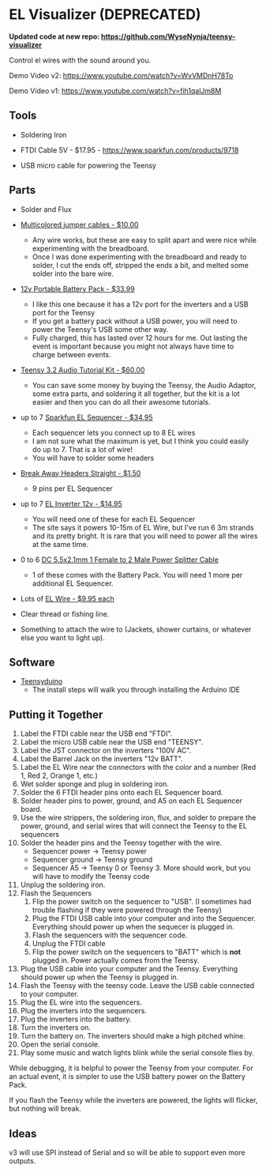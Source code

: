 # EL Visualizer (DEPRECATED)

**Updated code at new repo: https://github.com/WyseNynja/teensy-visualizer**

Control el wires with the sound around you.

Demo Video v2: https://www.youtube.com/watch?v=WvVMDnH78To

Demo Video v1: https://www.youtube.com/watch?v=fih1qalJm8M


## Tools

- Soldering Iron

- FTDI Cable 5V - $17.95 - https://www.sparkfun.com/products/9718

- USB micro cable for powering the Teensy


## Parts

- Solder and Flux

- [Multicolored jumper cables - $10.00](https://smile.amazon.com/dp/B00M5WLZDW)
  - Any wire works, but these are easy to split apart and were nice while experimenting with the breadboard.
  - Once I was done experimenting with the breadboard and ready to solder, I cut the ends off, stripped the ends a bit, and melted some solder into the bare wire.

- [12v Portable Battery Pack - $33.99](https://smile.amazon.com/dp/B00ME3ZH7C)
  - I like this one because it has a 12v port for the inverters and a USB port for the Teensy
  - If you get a battery pack without a USB power, you will need to power the Teensy's USB some other way.
  - Fully charged, this has lasted over 12 hours for me. Out lasting the event is important because you might not always have time to charge between events.

- [Teensy 3.2 Audio Tutorial Kit - $60.00](https://www.pjrc.com/store/audio_tutorial_kit.html)
  - You can save some money by buying the Teensy, the Audio Adaptor, some extra parts, and soldering it all together, but the kit is a lot easier and then you can do all their awesome tutorials.

- up to 7 [Sparkfun EL Sequencer - $34.95](https://www.sparkfun.com/products/12781)
  - Each sequencer lets you connect up to 8 EL wires
  - I am not sure what the maximum is yet, but I think you could easily do up to 7. That is a lot of wire!
  - You will have to solder some headers

- [Break Away Headers Straight - $1.50](https://www.sparkfun.com/products/116)
  - 9 pins per EL Sequencer

- up to 7 [EL Inverter 12v - $14.95](https://www.sparkfun.com/products/10469)
  - You will need one of these for each EL Sequencer
  - The site says it powers 10-15m of EL Wire, but I've run 6 3m strands and its pretty bright. It is rare that you will need to power all the wires at the same time.

- 0 to 6 [DC 5.5x2.1mm 1 Female to 2 Male Power Splitter Cable](https://www.sparkfun.com/products/10469)
  - 1 of these comes with the Battery Pack. You will need 1 more per additional EL Sequencer.

- Lots of [EL Wire - $9.95 each](https://www.sparkfun.com/products/10200)

- Clear thread or fishing line.

- Something to attach the wire to (Jackets, shower curtains, or whatever else you want to light up).


## Software

- [Teensyduino](https://www.pjrc.com/teensy/teensyduino.html)
  - The install steps will walk you through installing the Arduino IDE


## Putting it Together

1. Label the FTDI cable near the USB end "FTDI".
2. Label the micro USB cable near the USB end "TEENSY".
3. Label the JST connector on the inverters "100V AC".
4. Label the Barrel Jack on the inverters "12v BATT".
5. Label the EL Wire near the connectors with the color and a number (Red 1, Red 2, Orange 1, etc.)
6. Wet solder sponge and plug in soldering iron.
7. Solder the 6 FTDI header pins onto each EL Sequencer board.
8. Solder header pins to power, ground, and A5 on each EL Sequencer board.
9. Use the wire strippers, the soldering iron, flux, and solder to prepare the power, ground, and serial wires that will connect the Teensy to the EL sequencers
10. Solder the header pins and the Teensy together with the wire.
    - Sequencer power -> Teensy power
    - Sequencer ground -> Teensy ground
    - Sequencer A5 -> Teensy 0 or Teensy 3. More should work, but you will have to modify the Teensy code
11. Unplug the soldering iron.
12. Flash the Sequencers
    1. Flip the power switch on the sequencer to "USB". (I sometimes had trouble flashing if they were powered through the Teensy)
    2. Plug the FTDI USB cable into your computer and into the Sequencer. Everything should power up when the sequecer is plugged in.
    3. Flash the sequencers with the sequencer code.
    4. Unplug the FTDI cable
    5. Flip the power switch on the sequencers to "BATT" which is **not** plugged in. Power actually comes from the Teensy.
13. Plug the USB cable into your computer and the Teensy. Everything should power up when the Teensy is plugged in.
14. Flash the Teensy with the teensy code. Leave the USB cable connected to your computer.
15. Plug the EL wire into the sequencers.
16. Plug the inverters into the sequencers.
17. Plug the inverters into the battery.
18. Turn the inverters on.
19. Turn the battery on. The inverters should make a high pitched whine.
20. Open the serial console.
21. Play some music and watch lights blink while the serial console flies by.

While debugging, it is helpful to power the Teensy from your computer. For an actual event, it is simpler to use the USB battery power on the Battery Pack.

If you flash the Teensy while the inverters are powered, the lights will flicker, but nothing will break.


## Ideas

v3 will use SPI instead of Serial and so will be able to support even more outputs.
